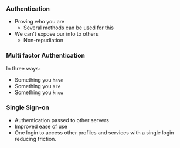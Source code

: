 ### Authentication

- Proving who you are
    - Several methods can be used for this
- We can't expose our info to others
    - Non-repudiation

### Multi factor Authentication

In three ways:
- Something you `have`
- Something you `are`
- Something you `know`

###  Single Sign-on
- Authentication passed to other servers
- Improved ease of use
- One login to access other profiles and services with a single login reducing friction.
